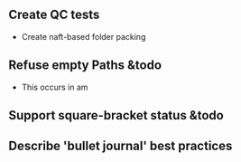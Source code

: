 ## Create QC tests
- Create naft-based folder packing

## Refuse empty Paths &todo
- This occurs in am

## Support square-bracket status &todo

## Describe 'bullet journal' best practices
